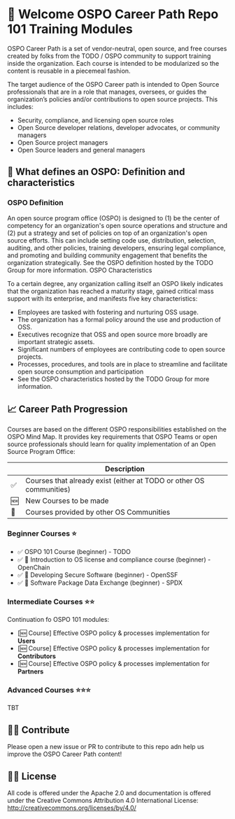 # 👋 Welcome OSPO Career Path Repo 101 Training Modules

OSPO Career Path is a set of vendor-neutral, open source, and free courses created by folks from the TODO / OSPO community to support training inside the organization. Each course is intended to be modularized so the content is reusable in a piecemeal fashion.

The target audience of the OSPO Career path is intended to Open Source professionals that are in a role that manages, oversees, or guides the organization’s policies and/or contributions to open source projects. This includes:

* Security, compliance, and licensing open source roles
* Open Source developer relations, developer advocates, or community managers
* Open Source project managers
* Open Source leaders and general managers

## 📖 What defines an OSPO: Definition and characteristics

### OSPO Definition

An open source program office (OSPO) is designed to (1) be the center of competency for an organization's open source operations and structure and (2) put a strategy and set of policies on top of an organization's open source efforts. This can include setting code use, distribution, selection, auditing, and other policies, training developers, ensuring legal compliance, and promoting and building community engagement that benefits the organization strategically. See the OSPO definition hosted by the TODO Group for more information.
OSPO Characteristics

To a certain degree, any organization calling itself an OSPO likely indicates that the organization has reached a maturity stage, gained critical mass support with its enterprise, and manifests five key characteristics:
* Employees are tasked with fostering and nurturing OSS usage.
* The organization has a formal policy around the use and production of OSS.
* Executives recognize that OSS and open source more broadly are important strategic assets.
* Significant numbers of employees are contributing code to open source projects.
* Processes, procedures, and tools are in place to streamline and facilitate open source consumption and participation
* See the OSPO characteristics hosted by the TODO Group for more information.


## 📈 Career Path Progression
Courses are based on the different OSPO responsibilities established on the OSPO Mind Map. It provides key requirements that OSPO Teams or open source professionals should learn for quality implementation of an Open Source Program Office:

|  | Description |
| --- | --- |
| ✅ | Courses that already exist (either at TODO or other OS communities) |
| 🆕 | New Courses to be made |
| 🤝 | Courses provided by other OS Communities |

### Beginner Courses ⭐️

* ✅ OSPO 101 Course (beginner) - TODO
* ✅ 🤝 Introduction to OS license and compliance course (beginner) - OpenChain
* ✅ 🤝 Developing Secure Software (beginner) - OpenSSF
* ✅ 🤝 Software Package Data Exchange (beginner) - SPDX

### Intermediate Courses ⭐️⭐️

Continuation fo OSPO 101 modules:

* [🆕 Course] Effective OSPO policy & processes implementation for **Users**
* [🆕 Course] Effective OSPO policy & processes implementation for **Contributors**
* [🆕 Course] Effective OSPO policy & processes implementation for **Partners**

### Advanced Courses ⭐️⭐️⭐️

TBT


## 🙋‍♀️ Contribute

Please open a new issue or PR to contribute to this repo adn help us improve the OSPO Career Path content!

## 👩‍⚖️ License

All code is offered under the Apache 2.0 and documentation is offered under the Creative Commons Attribution 4.0 International License: http://creativecommons.org/licenses/by/4.0/
